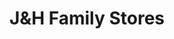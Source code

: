 ---
title: "J&H Family Stores"
url: /east-lansing/jandh-family-stores-east-lake-lansing-road/
shop: convenience
---